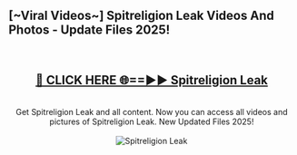 <h2>[~Viral Videos~] Spitreligion Leak Videos And Photos - Update Files 2025!</h2>
<br>
<div align="center">
<h2><a href="https://top-ai-tools.click/QrbHav" rel="nofollow">🔴 CLICK HERE 🌐==►► Spitreligion Leak</a></h2>
<br>
Get Spitreligion Leak and all content. Now you can access all videos and pictures of Spitreligion Leak. New Updated Files 2025!
<br>
<br>
<a href="https://top-ai-tools.click/QrbHav" rel="nofollow" data-target="animated-image.originalLink"><img src="https://i.ibb.co.com/WyWwxjT/player-gif2.gif" alt="Spitreligion Leak" style="max-width: 100%; display: inline-block;" data-target="animated-image.originalImage"></a>
</div>
<br>